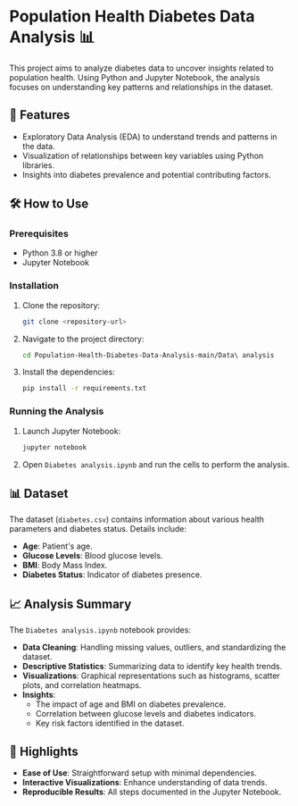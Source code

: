# Population Health Diabetes Data Analysis 📊

This project aims to analyze diabetes data to uncover insights related to population health. Using Python and Jupyter Notebook, the analysis focuses on understanding key patterns and relationships in the dataset.

## 🚀 Features
- Exploratory Data Analysis (EDA) to understand trends and patterns in the data.
- Visualization of relationships between key variables using Python libraries.
- Insights into diabetes prevalence and potential contributing factors.

## 🛠️ How to Use
### Prerequisites
- Python 3.8 or higher
- Jupyter Notebook

### Installation
1. Clone the repository:
   ```bash
   git clone <repository-url>
   ```
2. Navigate to the project directory:
   ```bash
   cd Population-Health-Diabetes-Data-Analysis-main/Data\ analysis
   ```
3. Install the dependencies:
   ```bash
   pip install -r requirements.txt
   ```

### Running the Analysis
1. Launch Jupyter Notebook:
   ```bash
   jupyter notebook
   ```
2. Open `Diabetes analysis.ipynb` and run the cells to perform the analysis.

## 📊 Dataset
The dataset (`diabetes.csv`) contains information about various health parameters and diabetes status. Details include:
- **Age**: Patient's age.
- **Glucose Levels**: Blood glucose levels.
- **BMI**: Body Mass Index.
- **Diabetes Status**: Indicator of diabetes presence.

## 📈 Analysis Summary
The `Diabetes analysis.ipynb` notebook provides:
- **Data Cleaning**: Handling missing values, outliers, and standardizing the dataset.
- **Descriptive Statistics**: Summarizing data to identify key health trends.
- **Visualizations**: Graphical representations such as histograms, scatter plots, and correlation heatmaps.
- **Insights**:
  - The impact of age and BMI on diabetes prevalence.
  - Correlation between glucose levels and diabetes indicators.
  - Key risk factors identified in the dataset.

## 🌟 Highlights
- **Ease of Use**: Straightforward setup with minimal dependencies.
- **Interactive Visualizations**: Enhance understanding of data trends.
- **Reproducible Results**: All steps documented in the Jupyter Notebook.
